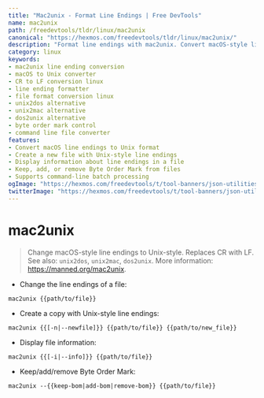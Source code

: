 ```yaml
---
title: "Mac2unix - Format Line Endings | Free DevTools"
name: mac2unix
path: /freedevtools/tldr/linux/mac2unix
canonical: "https://hexmos.com/freedevtools/tldr/linux/mac2unix/"
description: "Format line endings with mac2unix. Convert macOS-style line endings to Unix format quickly. Free online tool, no registration required, supports file conversions."
category: linux
keywords:
- mac2unix line ending conversion
- macOS to Unix converter
- CR to LF conversion linux
- line ending formatter
- file format conversion linux
- unix2dos alternative
- unix2mac alternative
- dos2unix alternative
- byte order mark control
- command line file converter
features:
- Convert macOS line endings to Unix format
- Create a new file with Unix-style line endings
- Display information about line endings in a file
- Keep, add, or remove Byte Order Mark from files
- Supports command-line batch processing
ogImage: "https://hexmos.com/freedevtools/t/tool-banners/json-utilities-banner.png"
twitterImage: "https://hexmos.com/freedevtools/t/tool-banners/json-utilities-banner.png"
---
```


# mac2unix

> Change macOS-style line endings to Unix-style.
> Replaces CR with LF.
> See also: `unix2dos`, `unix2mac`, `dos2unix`.
> More information: <https://manned.org/mac2unix>.

- Change the line endings of a file:

`mac2unix {{path/to/file}}`

- Create a copy with Unix-style line endings:

`mac2unix {{[-n|--newfile]}} {{path/to/file}} {{path/to/new_file}}`

- Display file information:

`mac2unix {{[-i|--info]}} {{path/to/file}}`

- Keep/add/remove Byte Order Mark:

`mac2unix --{{keep-bom|add-bom|remove-bom}} {{path/to/file}}`
